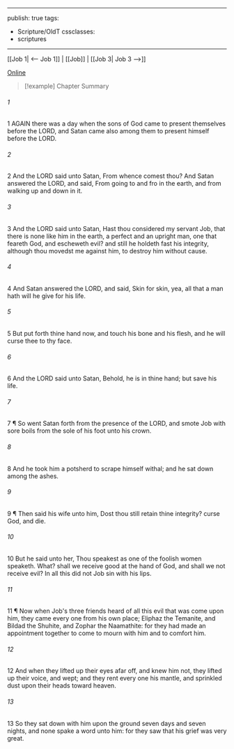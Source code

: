 

---
publish: true
tags:
  - Scripture/OldT
cssclasses:
  - scriptures
---
[[Job 1| <-- Job 1]] | [[Job]] | [[Job 3| Job 3 -->]]

[Online](https://churchofjesuschrist.org/study/scriptures/ot/job/2?lang=eng)

>[!example] Chapter Summary
>
###### 1
1 AGAIN there was a day when the sons of God came to present themselves before the LORD, and Satan came also among them to present himself before the LORD.
###### 2
2 And the LORD said unto Satan, From whence comest thou?  And Satan answered the LORD, and said, From going to and fro in the earth, and from walking up and down in it.
###### 3
3 And the LORD said unto Satan, Hast thou considered my servant Job, that there is none like him in the earth, a perfect and an upright man, one that feareth God, and escheweth evil?  and still he holdeth fast his integrity, although thou movedst me against him, to destroy him without cause.
###### 4
4 And Satan answered the LORD, and said, Skin for skin, yea, all that a man hath will he give for his life.
###### 5
5 But put forth thine hand now, and touch his bone and his flesh, and he will curse thee to thy face.
###### 6
6 And the LORD said unto Satan, Behold, he is in thine hand; but save his life.
###### 7
7 ¶ So went Satan forth from the presence of the LORD, and smote Job with sore boils from the sole of his foot unto his crown.
###### 8
8 And he took him a potsherd to scrape himself withal; and he sat down among the ashes.
###### 9
9 ¶ Then said his wife unto him, Dost thou still retain thine integrity?  curse God, and die.
###### 10
10 But he said unto her, Thou speakest as one of the foolish women speaketh.  What?  shall we receive good at the hand of God, and shall we not receive evil?  In all this did not Job sin with his lips.
###### 11
11 ¶ Now when Job's three friends heard of all this evil that was come upon him, they came every one from his own place; Eliphaz the Temanite, and Bildad the Shuhite, and Zophar the Naamathite: for they had made an appointment together to come to mourn with him and to comfort him.
###### 12
12 And when they lifted up their eyes afar off, and knew him not, they lifted up their voice, and wept; and they rent every one his mantle, and sprinkled dust upon their heads toward heaven.
###### 13
13 So they sat down with him upon the ground seven days and seven nights, and none spake a word unto him: for they saw that his grief was very great.



